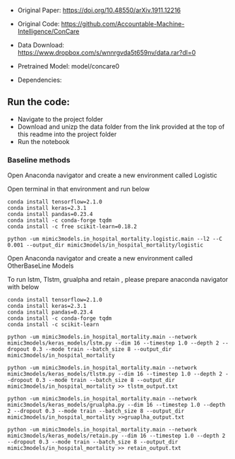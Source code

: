 * Original Paper: https://doi.org/10.48550/arXiv.1911.12216
* Original Code: https://github.com/Accountable-Machine-Intelligence/ConCare
* Data Download: https://www.dropbox.com/s/wnnrgvda5t659nv/data.rar?dl=0
* Pretrained Model: model/concare0


* Dependencies:

## Run the code:

* Navigate to the project folder
* Download and unizp the data folder from the link provided at the top of this readme into the project folder
* Run the notebook

### Baseline methods 

Open Anaconda navigator and create a new environment called Logistic
   
Open terminal in that environment and run below

	conda install tensorflow=2.1.0
	conda install keras=2.3.1
	conda install pandas=0.23.4
	conda install -c conda-forge tqdm
	conda install -c free scikit-learn=0.18.2

	python -um mimic3models.in_hospital_mortality.logistic.main --l2 --C 0.001 --output_dir mimic3models/in_hospital_mortality/logistic

Open Anaconda navigator and create a new environment called OtherBaseLine Models

To run lstm, Tlstm, grualpha and retain , please prepare anaconda navigator with below 

	conda install tensorflow=2.1.0
	conda install keras=2.3.1
	conda install pandas=0.23.4
	conda install -c conda-forge tqdm
	conda install -c scikit-learn

	python -um mimic3models.in_hospital_mortality.main --network mimic3models/keras_models/lstm.py --dim 16 --timestep 1.0 --depth 2 --dropout 0.3 --mode train --batch_size 8 --output_dir mimic3models/in_hospital_mortality

	python -um mimic3models.in_hospital_mortality.main --network mimic3models/keras_models/tlstm.py --dim 16 --timestep 1.0 --depth 2 --dropout 0.3 --mode train --batch_size 8 --output_dir mimic3models/in_hospital_mortality >> tlstm_output.txt

	python -um mimic3models.in_hospital_mortality.main --network mimic3models/keras_models/grualpha.py --dim 16 --timestep 1.0 --depth 2 --dropout 0.3 --mode train --batch_size 8 --output_dir mimic3models/in_hospital_mortality >>gruaplha_output.txt

	python -um mimic3models.in_hospital_mortality.main --network mimic3models/keras_models/retain.py --dim 16 --timestep 1.0 --depth 2 --dropout 0.3 --mode train --batch_size 8 --output_dir mimic3models/in_hospital_mortality >> retain_output.txt